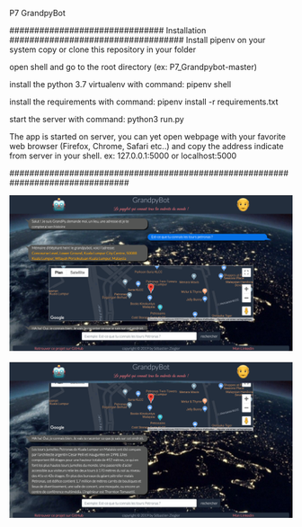 P7 GrandpyBot

############################### Installation ###################################
Install pipenv on your system
copy or clone this repository in your folder

open shell and go to the root directory (ex: P7_Grandpybot-master)

install the python 3.7 virtualenv with command:
pipenv shell

install the requirements with command:
pipenv install -r requirements.txt

start the server with command:
python3 run.py

The app is started on server, you can yet open webpage with your favorite web browser (Firefox, Chrome, Safari etc..) and copy the address indicate from server in your shell.
ex:  127.0.0.1:5000 or localhost:5000

################################################################################

<div align="center">
    <img src="/grandpybotapp/static/img/Screen_GrandpyBot1.png" width="750px"</img> </br></br>
    <img src="/grandpybotapp/static/img/Screen_GrandpyBot2.png" width="750px"</img>
</div>
